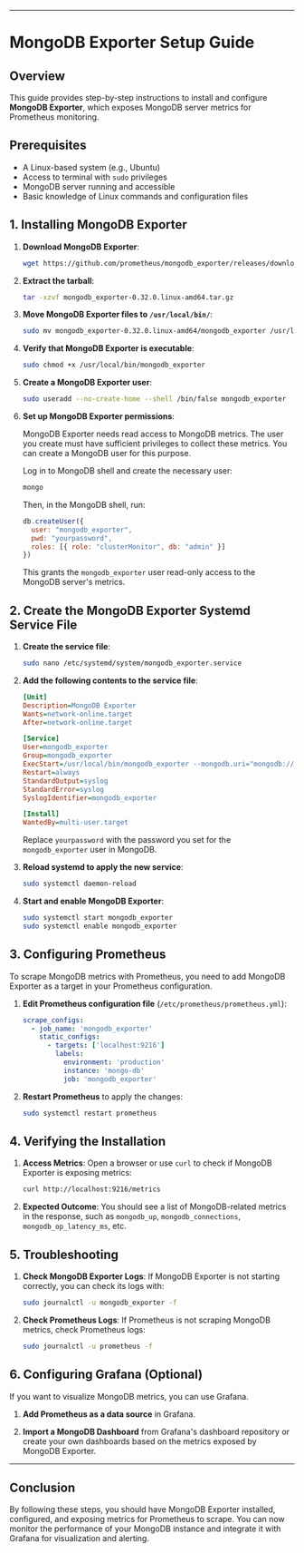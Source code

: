 
---

# MongoDB Exporter Setup Guide

## Overview

This guide provides step-by-step instructions to install and configure **MongoDB Exporter**, which exposes MongoDB server metrics for Prometheus monitoring.

## Prerequisites

- A Linux-based system (e.g., Ubuntu)
- Access to terminal with `sudo` privileges
- MongoDB server running and accessible
- Basic knowledge of Linux commands and configuration files

## 1. **Installing MongoDB Exporter**

1. **Download MongoDB Exporter**:
   ```bash
   wget https://github.com/prometheus/mongodb_exporter/releases/download/v0.32.0/mongodb_exporter-0.32.0.linux-amd64.tar.gz
   ```

2. **Extract the tarball**:
   ```bash
   tar -xzvf mongodb_exporter-0.32.0.linux-amd64.tar.gz
   ```

3. **Move MongoDB Exporter files to `/usr/local/bin/`**:
   ```bash
   sudo mv mongodb_exporter-0.32.0.linux-amd64/mongodb_exporter /usr/local/bin/
   ```

4. **Verify that MongoDB Exporter is executable**:
   ```bash
   sudo chmod +x /usr/local/bin/mongodb_exporter
   ```

5. **Create a MongoDB Exporter user**:
   ```bash
   sudo useradd --no-create-home --shell /bin/false mongodb_exporter
   ```

6. **Set up MongoDB Exporter permissions**:

   MongoDB Exporter needs read access to MongoDB metrics. The user you create must have sufficient privileges to collect these metrics. You can create a MongoDB user for this purpose.

   Log in to MongoDB shell and create the necessary user:

   ```bash
   mongo
   ```

   Then, in the MongoDB shell, run:

   ```js
   db.createUser({
     user: "mongodb_exporter",
     pwd: "yourpassword",
     roles: [{ role: "clusterMonitor", db: "admin" }]
   })
   ```

   This grants the `mongodb_exporter` user read-only access to the MongoDB server's metrics.

## 2. **Create the MongoDB Exporter Systemd Service File**

1. **Create the service file**:
   ```bash
   sudo nano /etc/systemd/system/mongodb_exporter.service
   ```

2. **Add the following contents to the service file**:

   ```ini
   [Unit]
   Description=MongoDB Exporter
   Wants=network-online.target
   After=network-online.target

   [Service]
   User=mongodb_exporter
   Group=mongodb_exporter
   ExecStart=/usr/local/bin/mongodb_exporter --mongodb.uri="mongodb://mongodb_exporter:yourpassword@localhost:27017"
   Restart=always
   StandardOutput=syslog
   StandardError=syslog
   SyslogIdentifier=mongodb_exporter

   [Install]
   WantedBy=multi-user.target
   ```

   Replace `yourpassword` with the password you set for the `mongodb_exporter` user in MongoDB.

3. **Reload systemd to apply the new service**:
   ```bash
   sudo systemctl daemon-reload
   ```

4. **Start and enable MongoDB Exporter**:
   ```bash
   sudo systemctl start mongodb_exporter
   sudo systemctl enable mongodb_exporter
   ```

## 3. **Configuring Prometheus**

To scrape MongoDB metrics with Prometheus, you need to add MongoDB Exporter as a target in your Prometheus configuration.

1. **Edit Prometheus configuration file** (`/etc/prometheus/prometheus.yml`):
   ```yaml
   scrape_configs:
     - job_name: 'mongodb_exporter'
       static_configs:
         - targets: ['localhost:9216']
           labels:
             environment: 'production'
             instance: 'mongo-db'
             job: 'mongodb_exporter'
   ```

2. **Restart Prometheus** to apply the changes:
   ```bash
   sudo systemctl restart prometheus
   ```

## 4. **Verifying the Installation**

1. **Access Metrics**:
   Open a browser or use `curl` to check if MongoDB Exporter is exposing metrics:

   ```bash
   curl http://localhost:9216/metrics
   ```

2. **Expected Outcome**:
   You should see a list of MongoDB-related metrics in the response, such as `mongodb_up`, `mongodb_connections`, `mongodb_op_latency_ms`, etc.

## 5. **Troubleshooting**

1. **Check MongoDB Exporter Logs**:
   If MongoDB Exporter is not starting correctly, you can check its logs with:

   ```bash
   sudo journalctl -u mongodb_exporter -f
   ```

2. **Check Prometheus Logs**:
   If Prometheus is not scraping MongoDB metrics, check Prometheus logs:

   ```bash
   sudo journalctl -u prometheus -f
   ```

## 6. **Configuring Grafana (Optional)**

If you want to visualize MongoDB metrics, you can use Grafana.

1. **Add Prometheus as a data source** in Grafana.

2. **Import a MongoDB Dashboard** from Grafana's dashboard repository or create your own dashboards based on the metrics exposed by MongoDB Exporter.

---

## Conclusion

By following these steps, you should have MongoDB Exporter installed, configured, and exposing metrics for Prometheus to scrape. You can now monitor the performance of your MongoDB instance and integrate it with Grafana for visualization and alerting.

